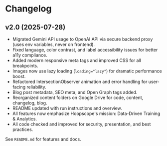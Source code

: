 # Changelog

## v2.0 (2025-07-28)

- Migrated Gemini API usage to OpenAI API via secure backend proxy (uses env variables, never on frontend).
- Fixed language, color contrast, and label accessibility issues for better a11y compliance.
- Added modern responsive meta tags and improved CSS for all breakpoints.
- Images now use lazy loading (`loading="lazy"`) for dramatic performance boost.
- Refactored IntersectionObserver animation and error handling for user-facing reliability.
- Blog post metadata, SEO meta, and Open Graph tags added.
- Reorganized content folders on Google Drive for code, content, changelog, blog.
- README updated with run instructions and overview.
- All features now emphasize Hoopscope's mission: Data-Driven Training & Analytics.
- All code checked and improved for security, presentation, and best practices.

See `README.md` for features and docs.
